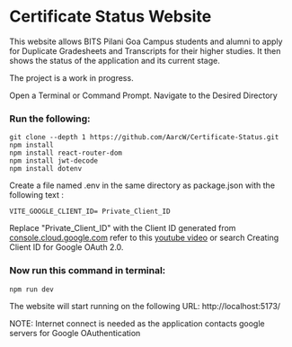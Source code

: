# Certificate Status Website

This website allows BITS Pilani Goa Campus students and alumni to apply for Duplicate Gradesheets and Transcripts for their higher studies. It then shows the status of the application and its current stage.  

The project is a work in progress.  

Open a Terminal or Command Prompt.
Navigate to the Desired Directory

### Run the following:
```
git clone --depth 1 https://github.com/AarcW/Certificate-Status.git
npm install
npm install react-router-dom
npm install jwt-decode
npm install dotenv
```
Create a file named .env in the same directory as package.json with the following text :
```
VITE_GOOGLE_CLIENT_ID= Private_Client_ID
```
Replace "Private_Client_ID" with the Client ID generated from [console.cloud.google.com](https://console.cloud.google.com/) refer to this [youtube video](https://www.youtube.com/watch?v=roxC8SMs7HU&list=PLBCO7wfF-roHv6vlrH2RStyt_vkpEhy_2) or search Creating Client ID for Google OAuth 2.0.

### Now run this command in terminal:
```
npm run dev 
```
The website will start running on the following URL:
http://localhost:5173/

NOTE: Internet connect is needed as the application contacts google servers for Google OAuthentication